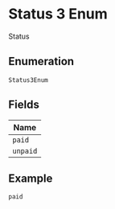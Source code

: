 
# Status 3 Enum

Status

## Enumeration

`Status3Enum`

## Fields

| Name |
|  --- |
| `paid` |
| `unpaid` |

## Example

```
paid
```

